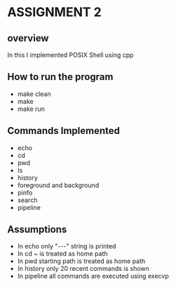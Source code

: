 # ASSIGNMENT 2

## overview
In this I implemented POSIX Shell using cpp

## How to run the program
- make clean
- make
- make run


## Commands Implemented
- echo
- cd
- pwd
- ls
- history
- foreground and background
- pinfo
- search
- pipeline

## Assumptions 
- In echo only "---" string is printed
- In cd ~ is treated as home path
- In pwd starting path is treated as home path
- In history only 20 recent commands is shown
- In pipeline all commands are executed using execvp

